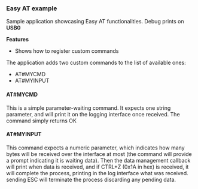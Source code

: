 
### Easy AT example 

Sample application showcasing Easy AT functionalities. Debug prints on **USB0**


**Features**


- Shows how to register custom commands


The application adds two custom commands to the list of available ones:

- AT#MYCMD
- AT#MYINPUT


#### AT#MYCMD

This is a simple parameter-waiting command. It expects one string parameter, and will print it on the logging interface once received. The command simply returns OK 

#### AT#MYINPUT

This command expects a numeric parameter, which indicates how many bytes will be received over the interface at most (the command will provide a prompt indicating it is waiting data). Then the data management callback will print when data is received, and if CTRL+Z (0x1A in hex) is received, it will complete the process, printing in the log interface what was received. sending ESC will terminate the process discarding any pending data.